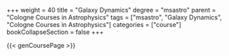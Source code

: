 +++
weight = 40
title = "Galaxy Dynamics"
degree = "msastro"
parent = "Cologne Courses in Astrophysics"
tags = ["msastro", "Galaxy Dynamics", "Cologne Courses in Astrophysics"]
categories = ["course"]
bookCollapseSection = false
+++

{{< genCoursePage >}}
